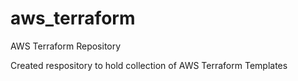 # aws_terraform
AWS Terraform Repository

Created respository to hold collection of AWS Terraform Templates
